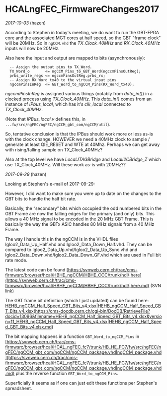# HCALngFEC_FirmwareChanges2017
*2017-10-03* (hazen)

According to Stephen in today's meeting, we do want to run the GBT-FPGA core and
the associated MGT cores at half speed, so the GBT "frame clock" will be 20MHz.
So in `ngCCM.vhd` the *TX_Clock_40MHz* and *RX_Clock_40MHz* inputs will now
be 20MHz.

Also here the input and output are mapped to bits (asynchronously):

```
  -- Assign the output pins to TX_Word.
  TX_Word_o       <= ngCCM_Pins_to_GBT_Word(ngccmPinsOutReg);
  prbs_write_regs <= ngccmPinsOutReg.prbs_rx;
  -- Assign RX_Word_tx40 to the virtual input pins
  ngccmPinsInReg  <= GBT_Word_to_ngCCM_Pins(RX_Word_tx40);
```

*ngccmPinsInReg* is assigned various things (notably from *data_in()*) in a clocked process using *TX_Clock_40MHz*.
This *data_in()* comes from an instance of *IPbus_local*, which has it's *clk_local* connected to *TX_Clock_40MHz*.

(Note that *IPBus_local.v* defines this, in `...fw/src/ngFEC/ngFEC/ngCCM_gbt_com/ngCCM/util`).

So, tentative conclusion is that the IPBus should work more or less as-is with the clock change.
HOWEVER we need a 40MHz clock to sample / generate at least QIE_RESET and WTE at 40Mhz.
Perhaps we can get away with rising/falling sample on TX_Clock_40MHz?

Also at the top level we have *LocalJTAGBridge* and *LocalI2CBridge_Z* which use
TX_Clock_40MHz.  Will these work as-is with 20MHz??

*2017-09-29* (hazen)

Looking at Stephen's e-mail of 2017-09-29:

 However, I did want to make sure you were up to date on the changes to the GBT bits to handle the half bit rate.

 Basically, the “secondary” bits which occupied the odd numbered bits in the GBT Frame
 are now the falling edges for the primary (and only) bits.
 This allows a 40 MHz signal to be encoded in the 20 MHz GBT Frame. This is basically
 the way the GBTx ASIC handles 80 MHz signals from a 40 MHz
 Frame.

 The way I handle this in the ngCCM is in the VHDL files Igloo2_Data_Up_Half.vhd
 and Igloo2_Data_Down_Half.vhd.
 They can be compared to Igloo2_Data_Up.vhd/Igloo2_Data_Up_Sync.vhd and
 Igloo2_Data_Down.vhd/Igloo2_Data_Down_GF.vhd which are used in Full bit rate mode.

 The latest code can be found [https://svnweb.cern.ch/trac/cms-firmwsrc/browser/hcal/HBHE_ngCCM/HBHE_CCC/trunk/hdl/|here](https://svnweb.cern.ch/trac/cms-firmwsrc/browser/hcal/HBHE_ngCCM/HBHE_CCC/trunk/hdl/|here.md) (SVN link)

 The GBT frame bit definition (which I just updated) can be found here:
 [HEHB_ngCCM_Half_Speed_GBT_Bits_v4.xlsx|HEHB_ngCCM_Half_Speed_GBT_Bits_v4.xlsx](https://cms-docdb.cern.ch/cgi-bin/DocDB/RetrieveFile?docid=13096&filename=HEHB_ngCCM_Half_Speed_GBT_Bits_v4.xlsx&version=11)(https://cms-docdb.cern.ch/cgi-bin/DocDB/RetrieveFile?docid=13096&filename=HEHB_ngCCM_Half_Speed_GBT_Bits_v4.xlsx&version=11_HEHB_ngCCM_Half_Speed_GBT_Bits_v4.xlsx|HEHB_ngCCM_Half_Speed_GBT_Bits_v4.xlsx.md)

The bit mapping happens in a function `GBT_Word_to_ngCCM_Pins` in
[https://svnweb.cern.ch/trac/cms-firmwsrc/browser/hcal/HCAL_ngFEC_fc7/trunk/HB_HE_FC7/fw/src/ngFEC/ngFEC/ngCCM_gbt_com/ngCCM/ngCCM_package.vhd|ngCCM_package.vhd](https://svnweb.cern.ch/trac/cms-firmwsrc/browser/hcal/HCAL_ngFEC_fc7/trunk/HB_HE_FC7/fw/src/ngFEC/ngFEC/ngCCM_gbt_com/ngCCM/ngCCM_package.vhd|ngCCM_package.vhd.md)
plus the reverse function `GBT_Word_to_ngCCM_Pins`.

Superficially it seems as if one can just edit these functions per Stephen's spreadsheet.

